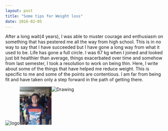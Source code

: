 ```yaml
---
layout: post
title: "Some tips for Weight loss"
date: 2016-02-05
---
```


After a long wait(4 years), I was able to muster courage and enthusiasm on something that has pestered me all the way from high school. This is in no way to say that I have succeeded but I have gone a long way from what it used to be. Life has gone a full circle. I was 67 kg when I joined and looked just bit healthier than average, things exacerbated over time and somehow from last semester, I took a resolution to work on being thin. Here, I write about some of the things that have helped me reduce weight. This is specific to me and some of the points are contentious. I am far from being fit and have taken only a step forward in the path of getting there.



<div style="float:left;"> 
<img alt="logo" src="https://aritraghosh.github.io/images/Aritra_old.jpg" style="width: 100px; height = 50px;" /><img alt="background" src="https://github.com/aritraghosh/aritraghosh.github.io/blob/master/images/IMG_20160123_091910.jpg" style="width: 100px; height = 50px;" /> 
</div>

<img  style="float: left;" src="https://aritraghosh.github.io/images/Aritra_old.jpg" alt="Drawing" style="width: 100px; height = 50px;"/>



